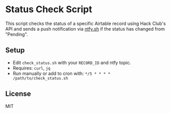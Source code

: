 # Status Check Script

This script checks the status of a specific Airtable record using Hack Club's API and sends a push notification via [ntfy.sh](https://ntfy.sh) if the status has changed from "Pending".

## Setup

- Edit `check_status.sh` with your `RECORD_ID` and ntfy topic.
- Requires: `curl`, `jq`
- Run manually or add to cron with: `*/5 * * * * /path/to/check_status.sh`

## License

MIT
